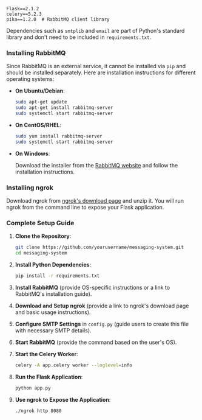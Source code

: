 ```plaintext
Flask==2.1.2
celery==5.2.3
pika==1.2.0  # RabbitMQ client library
```

Dependencies such as `smtplib` and `email` are part of Python's standard library and don't need to be included in `requirements.txt`.

### Installing RabbitMQ

Since RabbitMQ is an external service, it cannot be installed via `pip` and should be installed separately. Here are installation instructions for different operating systems:

- **On Ubuntu/Debian**:

  ```bash
  sudo apt-get update
  sudo apt-get install rabbitmq-server
  sudo systemctl start rabbitmq-server
  ```

- **On CentOS/RHEL**:

  ```bash
  sudo yum install rabbitmq-server
  sudo systemctl start rabbitmq-server
  ```

- **On Windows**:

  Download the installer from the [RabbitMQ website](https://www.rabbitmq.com/install-windows.html) and follow the installation instructions.

### Installing ngrok

Download ngrok from [ngrok's download page](https://ngrok.com/download) and unzip it. You will run ngrok from the command line to expose your Flask application.

### Complete Setup Guide

1. **Clone the Repository**:

   ```bash
   git clone https://github.com/yourusername/messaging-system.git
   cd messaging-system
   ```

2. **Install Python Dependencies**:

   ```bash
   pip install -r requirements.txt
   ```

3. **Install RabbitMQ** (provide OS-specific instructions or a link to RabbitMQ's installation guide).

4. **Download and Setup ngrok** (provide a link to ngrok's download page and basic usage instructions).

5. **Configure SMTP Settings** in `config.py` (guide users to create this file with necessary SMTP details).

6. **Start RabbitMQ** (provide the command based on the user's OS).

7. **Start the Celery Worker**:

   ```bash
   celery -A app.celery worker --loglevel=info
   ```

8. **Run the Flask Application**:

   ```bash
   python app.py
   ```

9. **Use ngrok to Expose the Application**:

   ```bash
   ./ngrok http 8080
   ```
